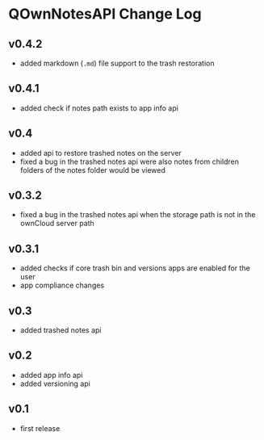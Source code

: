 # QOwnNotesAPI Change Log

## v0.4.2
- added markdown (`.md`) file support to the trash restoration

## v0.4.1
- added check if notes path exists to app info api 

## v0.4
- added api to restore trashed notes on the server
- fixed a bug in the trashed notes api were also notes from children folders of the notes folder would be viewed 

## v0.3.2
- fixed a bug in the trashed notes api when the storage path is not in the ownCloud server path

## v0.3.1
- added checks if core trash bin and versions apps are enabled for the user
- app compliance changes

## v0.3
- added trashed notes api

## v0.2
- added app info api
- added versioning api

## v0.1
- first release
